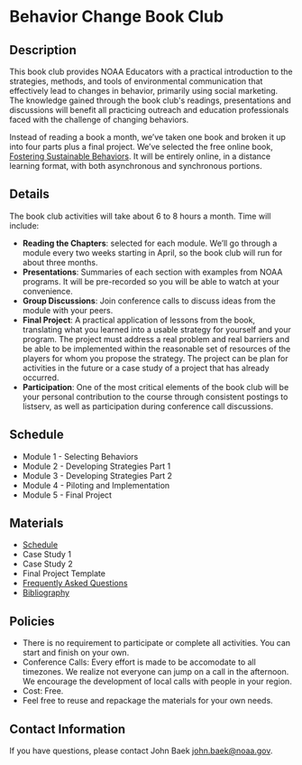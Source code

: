 # Behavior Change Book Club

## Description
This book club provides NOAA Educators with a practical introduction to the strategies, methods, and tools of environmental communication that effectively lead to changes in behavior, primarily using social marketing. The knowledge gained through the book club's readings, presentations and discussions will benefit all practicing outreach and education professionals faced with the challenge of changing behaviors.

Instead of reading a book a month, we’ve taken one book and broken it up into four parts plus a final project. We’ve selected the free online book, [Fostering Sustainable Behaviors][1]. It will be entirely online, in a distance learning format, with both asynchronous and synchronous portions. 

## Details
The book club activities will take about 6 to 8 hours a month.  Time will include:
- **Reading the Chapters**: selected for each module. We’ll go through a module every two weeks starting in April, so the book club will run for about three months.
- **Presentations**: Summaries of each section with examples from NOAA programs. It will be pre-recorded so you will be able to watch at your convenience. 
- **Group Discussions**: Join conference calls to discuss ideas from the module with your peers.
- **Final Project**: A practical application of lessons from the book, translating what you learned into a usable strategy for yourself and your program. The project must address a real problem and real barriers and be able to be implemented within the reasonable set of resources of the players for whom you propose the strategy. The project can be plan for activities in the future or a case study of a project that has already occurred.
- **Participation**: One of the most critical elements of the book club will be your personal contribution to the course through consistent postings to listserv, as well as participation during conference call discussions.

## Schedule
- Module 1 - Selecting Behaviors
- Module 2 - Developing Strategies Part 1
- Module 3 - Developing Strategies Part 2
- Module 4 - Piloting and Implementation
- Module 5 - Final Project

## Materials
- [Schedule][2]
- Case Study 1
- Case Study 2
- Final Project Template
- [Frequently Asked Questions][3]
- [Bibliography][4]

## Policies
- There is no requirement to participate or complete all activities. You can start and finish on your own.
- Conference Calls: Every effort is made to be accomodate to all timezones. We realize not everyone can jump on a call in the afternoon. We encourage the development of local calls with people in your region. 
- Cost: Free. 
- Feel free to reuse and repackage the materials for your own needs. 

## Contact Information
If you have questions, please contact John Baek john.baek@noaa.gov.  

[1]:http://www.cbsm.com/pages/guide/preface/
[2]:https://github.com/noaaedeval/noaa-educators-network/blob/master/book-club/behavior-change/schedule.md
[3]:https://github.com/noaaedeval/noaa-educators-network/blob/master/book-club/behavior-change/faqs.md
[4]:https://github.com/noaaedeval/noaa-educators-network/blob/master/book-club/behavior-change/bibliography.md
